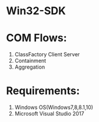 # Win32-SDK
  

# COM Flows:
  1. ClassFactory Client Server
  2. Containment
  3. Aggregation
  
# Requirements:
  1. Windows OS(Windows7,8,8.1,10)
  2. Microsoft Visual Studio 2017


